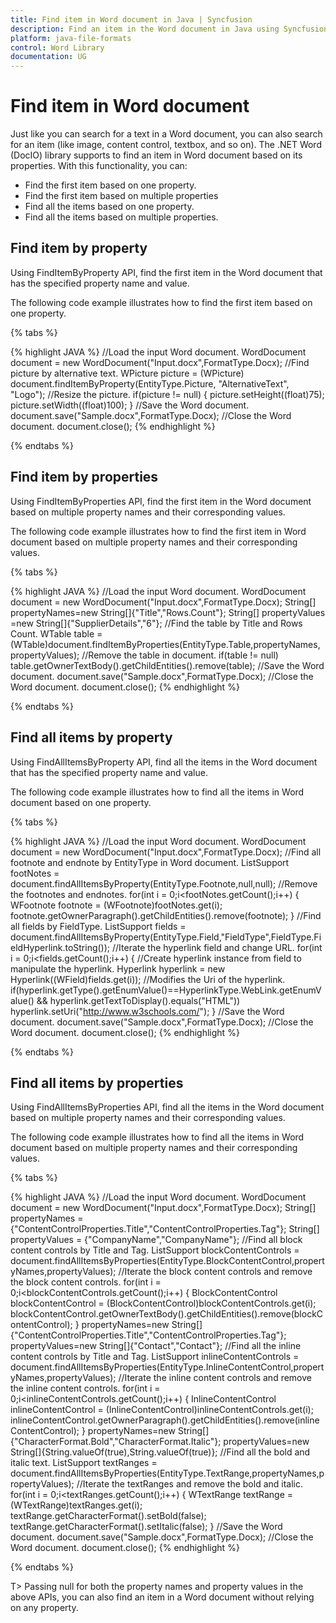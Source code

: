 ```yaml
---
title: Find item in Word document in Java | Syncfusion
description: Find an item in the Word document in Java using Syncfusion Java Word library (Essential DocIO)
platform: java-file-formats
control: Word Library
documentation: UG
---
```


# Find item in Word document

Just like you can search for a text in a Word document, you can also search for an item (like image, content control, textbox, and so on). The .NET Word (DocIO) library supports to find an item in Word document based on its properties. With this functionality, you can:

* Find the first item based on one property.
* Find the first item based on multiple properties
* Find all the items based on one property.
* Find all the items based on multiple properties.

## Find item by property

Using FindItemByProperty API, find the first item in the Word document that has the specified property name and value.

The following code example illustrates how to find the first item based on one property.

{% tabs %}

{% highlight JAVA %}
//Load the input Word document.
WordDocument document = new WordDocument("Input.docx",FormatType.Docx);
//Find picture by alternative text.
WPicture picture = (WPicture) document.findItemByProperty(EntityType.Picture, "AlternativeText", "Logo");
//Resize the picture.
if(picture != null)
{
    picture.setHeight((float)75);
    picture.setWidth((float)100);
}
//Save the Word document.
document.save("Sample.docx",FormatType.Docx);
//Close the Word document.
document.close();
{% endhighlight %}

{% endtabs %}

## Find item by properties

Using FindItemByProperties API, find the first item in the Word document based on multiple property names and their corresponding values.

The following code example illustrates how to find the first item in Word document based on multiple property names and their corresponding values.

{% tabs %}

{% highlight JAVA %}
//Load the input Word document.
WordDocument document = new WordDocument("Input.docx",FormatType.Docx);
String[] propertyNames=new String[]{"Title","Rows.Count"};
String[] propertyValues =new String[]{"SupplierDetails","6"};
//Find the table by Title and Rows Count.
WTable table = (WTable)document.findItemByProperties(EntityType.Table,propertyNames,propertyValues);
//Remove the table in document.
if(table != null)
   table.getOwnerTextBody().getChildEntities().remove(table);
//Save the Word document.
document.save("Sample.docx",FormatType.Docx);
//Close the Word document.
document.close();
{% endhighlight %}

{% endtabs %}

## Find all items by property

Using FindAllItemsByProperty API, find all the items in the Word document that has the specified property name and value.

The following code example illustrates how to find all the items in Word document based on one property.

{% tabs %}

{% highlight JAVA %}
//Load the input Word document.
WordDocument document = new WordDocument("Input.docx",FormatType.Docx);
//Find all footnote and endnote by EntityType in Word document.
ListSupport<Entity> footNotes = document.findAllItemsByProperty(EntityType.Footnote,null,null);
//Remove the footnotes and endnotes.
for(int i = 0;i<footNotes.getCount();i++)
{
    WFootnote footnote = (WFootnote)footNotes.get(i);
    footnote.getOwnerParagraph().getChildEntities().remove(footnote);
}
//Find all fields by FieldType.
ListSupport<Entity> fields = document.findAllItemsByProperty(EntityType.Field,"FieldType",FieldType.FieldHyperlink.toString());
//Iterate the hyperlink field and change URL.
for(int i = 0;i<fields.getCount();i++)
{
    //Create hyperlink instance from field to manipulate the hyperlink.
    Hyperlink hyperlink = new Hyperlink((WField)fields.get(i));
    //Modifies the Uri of the hyperlink.
    if(hyperlink.getType().getEnumValue()==HyperlinkType.WebLink.getEnumValue() && hyperlink.getTextToDisplay().equals("HTML"))
       hyperlink.setUri("http://www.w3schools.com/");
}
//Save the Word document.
document.save("Sample.docx",FormatType.Docx);
//Close the Word document.
document.close();
{% endhighlight %}

{% endtabs %}

## Find all items by properties

Using FindAllItemsByProperties API, find all the items in the Word document based on multiple property names and their corresponding values.

The following code example illustrates how to find all the items in Word document based on multiple property names and their corresponding values.

{% tabs %}

{% highlight JAVA %}
//Load the input Word document.
WordDocument document = new WordDocument("Input.docx",FormatType.Docx);
String[] propertyNames = {"ContentControlProperties.Title","ContentControlProperties.Tag"};
String[] propertyValues = {"CompanyName","CompanyName"};
//Find all block content controls by Title and Tag.
ListSupport<Entity> blockContentControls = document.findAllItemsByProperties(EntityType.BlockContentControl,propertyNames,propertyValues);
//Iterate the block content controls and remove the block content controls.
for(int i = 0;i<blockContentControls.getCount();i++)
{
    BlockContentControl blockContentControl = (BlockContentControl)blockContentControls.get(i);
    blockContentControl.getOwnerTextBody().getChildEntities().remove(blockContentControl);
}
propertyNames=new String[]{"ContentControlProperties.Title","ContentControlProperties.Tag"};
propertyValues=new String[]{"Contact","Contact"};
//Find all the inline content controls by Title and Tag. 
ListSupport<Entity> inlineContentControls = document.findAllItemsByProperties(EntityType.InlineContentControl,propertyNames,propertyValues);
//Iterate the inline content controls and remove the inline content controls.
for(int i = 0;i<inlineContentControls.getCount();i++)
{
    InlineContentControl inlineContentControl = (InlineContentControl)inlineContentControls.get(i);
    inlineContentControl.getOwnerParagraph().getChildEntities().remove(inlineContentControl);
}
propertyNames=new String[]{"CharacterFormat.Bold","CharacterFormat.Italic"};
propertyValues=new String[]{String.valueOf(true),String.valueOf(true)};
//Find all the bold and italic text.
ListSupport<Entity> textRanges = document.findAllItemsByProperties(EntityType.TextRange,propertyNames,propertyValues);
//Iterate the textRanges and remove the bold and italic.
for(int i = 0;i<textRanges.getCount();i++)
{
    WTextRange textRange = (WTextRange)textRanges.get(i);
    textRange.getCharacterFormat().setBold(false);
    textRange.getCharacterFormat().setItalic(false);
}
//Save the Word document.
document.save("Sample.docx",FormatType.Docx);
//Close the Word document.
document.close();
{% endhighlight %}

{% endtabs %}

T> Passing null for both the property names and property values in the above APIs, you can also find an item in a Word document without relying on any property.